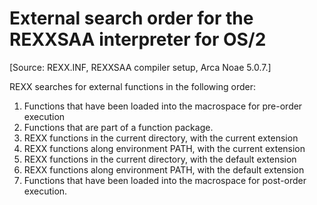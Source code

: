 # External search order for the REXXSAA interpreter for OS/2

\[Source: REXX.INF, REXXSAA compiler setup, Arca Noae 5.0.7.\]

REXX searches for external functions in the following order: 

1. Functions that have been loaded into the macrospace for pre-order execution 
2. Functions that are part of a function package. 
3. REXX functions in the current directory, with the current extension 
4. REXX functions along environment PATH, with the current extension 
5. REXX functions in the current directory, with the default extension 
6. REXX functions along environment PATH, with the default extension 
7. Functions that have been loaded into the macrospace for post-order execution.

